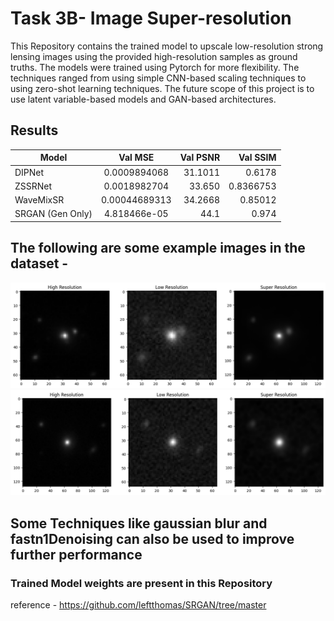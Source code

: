 
# Task 3B-  Image Super-resolution 


This Repository contains the trained model to upscale low-resolution strong lensing images using the provided high-resolution samples as ground truths. The models were trained using Pytorch for more flexibility.
The techniques ranged from using simple CNN-based scaling techniques to using zero-shot learning techniques.
The future scope of this project is to use latent variable-based models and GAN-based architectures.

## Results
 
| Model   |     Val MSE      |  Val PSNR | Val SSIM |
|----------|:-------------:|------:|------:|
| DIPNet |  0.0009894068 | 31.1011 | 0.6178 |
| ZSSRNet | 0.0018982704 | 33.650 | 0.8366753 |
| WaveMixSR |  0.00044689313 | 34.2668 |  0.85012 |
| SRGAN (Gen Only) |   4.818466e-05 |44.1 |  0.974 |


## The following are some example images in the dataset - 

![alt text](https://github.com/arnesh2212/DeepLense/blob/main/Task3B%20-%20RealiImages%20SuperResolution/eg1.png)
![alt text](https://github.com/arnesh2212/DeepLense/blob/main/Task3B%20-%20RealiImages%20SuperResolution/eg2.png)

## Some Techniques like gaussian blur and fastn1Denoising can also be used to improve further performance



### Trained Model weights are present in this Repository
reference - https://github.com/leftthomas/SRGAN/tree/master
